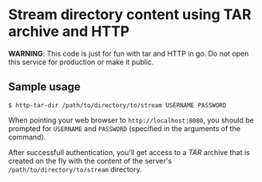 # Stream directory content using TAR archive and HTTP

**WARNING**: This code is just for fun with tar and HTTP in go. Do not open this service for production or make it public.

## Sample usage

```
$ http-tar-dir /path/to/directory/to/stream USERNAME PASSWORD
```

When pointing your web browser to `http://localhost:8080`, you should be prompted for `USERNAME` and `PASSWORD` (specified in the arguments of the command).

After successfull authentication, you'll get access to a _TAR_ archive that is created on the fly with the content of the server's `/path/to/directory/to/stream` directory.
